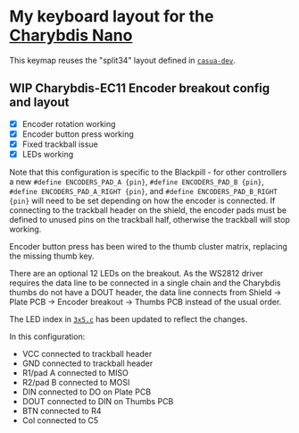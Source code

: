 # My keyboard layout for the [Charybdis Nano](https://https://bastardkb.com/charybdis-nano/)

This keymap reuses the "split34" layout defined in
[`casua-dev`](../../../../../../users/casuanoob/README.md).

## WIP Charybdis-EC11 Encoder breakout config and layout

- [x] Encoder rotation working
- [x] Encoder button press working
- [x] Fixed trackball issue
- [x] LEDs working

Note that this configuration is specific to the Blackpill - for other controllers a new `#define ENCODERS_PAD_A {pin}`, `#define ENCODERS_PAD_B {pin}`, `#define ENCODERS_PAD_A_RIGHT {pin}`, and `#define ENCODERS_PAD_B_RIGHT {pin}` will need to be set depending on how the encoder is connected.
If connecting to the trackball header on the shield, the encoder pads must be defined to unused pins on the trackball half, otherwise the trackball will stop working.

Encoder button press has been wired to the thumb cluster matrix, replacing the missing thumb key.

There are an optional 12 LEDs on the breakout. As the WS2812 driver requires the data line to be connected in a single chain and the Charybdis thumbs do not have a DOUT header, the data line connects from Shield -> Plate PCB -> Encoder breakout -> Thumbs PCB instead of the usual order. 

The LED index in [`3x5.c`](../../3x5.c) has been updated to reflect the changes.

In this configuration:
- VCC connected to trackball header
- GND connected to trackball header
- R1/pad A connected to MISO
- R2/pad B connected to MOSI
- DIN connected to DO on Plate PCB
- DOUT connected to DIN on Thumbs PCB
- BTN connected to R4
- Col connected to C5